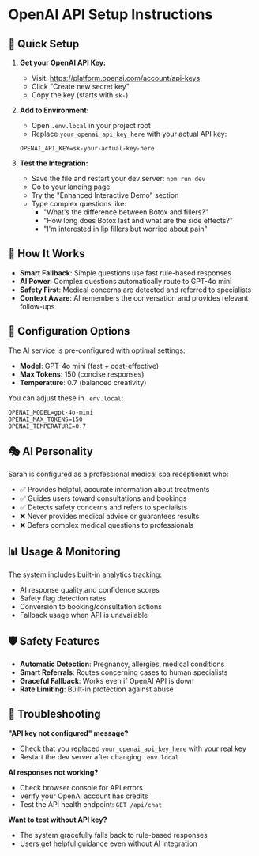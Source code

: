 # OpenAI API Setup Instructions

## 🚀 Quick Setup

1. **Get your OpenAI API Key:**
   - Visit: https://platform.openai.com/account/api-keys
   - Click "Create new secret key"
   - Copy the key (starts with `sk-`)

2. **Add to Environment:**
   - Open `.env.local` in your project root
   - Replace `your_openai_api_key_here` with your actual API key:
   ```
   OPENAI_API_KEY=sk-your-actual-key-here
   ```

3. **Test the Integration:**
   - Save the file and restart your dev server: `npm run dev`
   - Go to your landing page
   - Try the "Enhanced Interactive Demo" section
   - Type complex questions like:
     - "What's the difference between Botox and fillers?"
     - "How long does Botox last and what are the side effects?"
     - "I'm interested in lip fillers but worried about pain"

## 🎯 How It Works

- **Smart Fallback**: Simple questions use fast rule-based responses
- **AI Power**: Complex questions automatically route to GPT-4o mini
- **Safety First**: Medical concerns are detected and referred to specialists
- **Context Aware**: AI remembers the conversation and provides relevant follow-ups

## 🔧 Configuration Options

The AI service is pre-configured with optimal settings:
- **Model**: GPT-4o mini (fast + cost-effective)
- **Max Tokens**: 150 (concise responses)
- **Temperature**: 0.7 (balanced creativity)

You can adjust these in `.env.local`:
```
OPENAI_MODEL=gpt-4o-mini
OPENAI_MAX_TOKENS=150
OPENAI_TEMPERATURE=0.7
```

## 🎭 AI Personality

Sarah is configured as a professional medical spa receptionist who:
- ✅ Provides helpful, accurate information about treatments
- ✅ Guides users toward consultations and bookings
- ✅ Detects safety concerns and refers to specialists
- ❌ Never provides medical advice or guarantees results
- ❌ Defers complex medical questions to professionals

## 📊 Usage & Monitoring

The system includes built-in analytics tracking:
- AI response quality and confidence scores
- Safety flag detection rates
- Conversion to booking/consultation actions
- Fallback usage when API is unavailable

## 🛡️ Safety Features

- **Automatic Detection**: Pregnancy, allergies, medical conditions
- **Smart Referrals**: Routes concerning cases to human specialists
- **Graceful Fallback**: Works even if OpenAI API is down
- **Rate Limiting**: Built-in protection against abuse

## 🚨 Troubleshooting

**"API key not configured" message?**
- Check that you replaced `your_openai_api_key_here` with your real key
- Restart the dev server after changing `.env.local`

**AI responses not working?**
- Check browser console for API errors
- Verify your OpenAI account has credits
- Test the API health endpoint: `GET /api/chat`

**Want to test without API key?**
- The system gracefully falls back to rule-based responses
- Users get helpful guidance even without AI integration